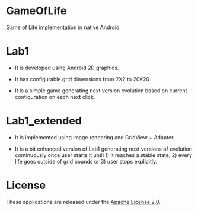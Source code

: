 # GameOfLife
Game of Life implementation in native Android

Lab1
====

* It is developed using Android 2D graphics.

* It has configurable grid dimensions from 2X2 to 20X20.

* It is a simple game generating next version evolution based on current configuration on each next click.

Lab1_extended
=============

* It is implemented using image rendering and GridView + Adapter.

* It is a bit enhanced version of Lab1 generating next versions of evolution continuously once user starts it until 1) it reaches a stable state, 2) every life goes outside of grid bounds or 3) user stops explicitly.

License
=======

These applications are released under the [Apache License 2.0](https://github.com/dthesiya/GameOfLife/blob/master/LICENSE).
